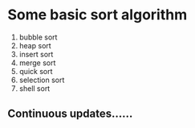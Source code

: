 # Some basic sort algorithm 
1. bubble sort
2. heap sort 
3. insert sort 
4. merge sort 
5. quick sort 
6. selection sort 
7. shell sort 

## Continuous updates……